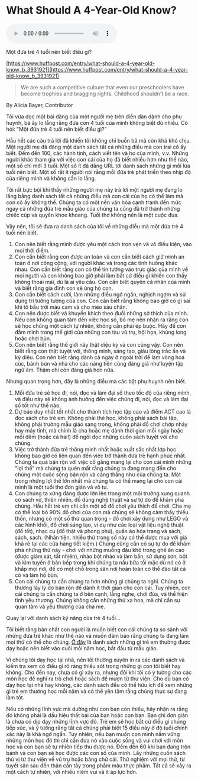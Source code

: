 # What Should A 4-Year-Old Know?


<audio controls>
  <source src="/what-should-a-4-year-old-know.mp3" type="audio/mpeg">
</audio>

Một đứa trẻ 4 tuổi nên biết điều gì?

[https://www.huffpost.com/entry/what-should-a-4-year-old-know_b_3931921](https://www.huffpost.com/entry/what-should-a-4-year-old-know_b_3931921)

> We are such a competitive culture that even our preschoolers have become trophies and bragging rights. Childhood shouldn't be a race.
> 

By Alicia Bayer, Contributor

Tôi vừa đọc một bài đăng của một người mẹ trên diễn đàn dành cho phụ huynh, bà ấy lo lắng rằng đứa con 4 tuổi của mình không biết đủ nhiều. Cô hỏi: "Một đứa trẻ 4 tuổi nên biết điều gì?”

Hầu hết các câu trả lời đã khiến tôi không chỉ buồn bã mà còn khá khó chịu. Một người mẹ đã đăng một danh sách tất cả những điều mà con trai cô ấy biết. Đếm đến 100, các hành tinh, cách viết tên và họ của mình, v.v. Những người khác tham gia với việc con cái của họ đã biết nhiều hơn như thế nào, một số chỉ mới 3 tuổi. Một số ít đã đăng URL tới danh sách những gì mỗi lứa tuổi nên biết. Một số rất ít người nói rằng mỗi đứa trẻ phát triển theo nhịp độ của riêng mình và không cần lo lắng.

Tôi rất bực bội khi thấy những người mẹ này trả lời một người mẹ đang lo lắng bằng danh sách tất cả những điều mà con cái của họ có thể làm mà con cô ấy không thể. Chúng ta có một nền văn hóa cạnh tranh đến mức ngay cả những đứa trẻ mẫu giáo của chúng ta cũng đã trở thành những chiếc cúp và quyền khoe khoang. Tuổi thơ không nên là một cuộc đua.

Vậy nên, tôi sẽ đưa ra danh sách của tôi về những điều mà một đứa trẻ 4 tuổi nên biết.

1. Con nên biết rằng mình được yêu một cách trọn vẹn và vô điều kiện, vào mọi thời điểm.
2. Con cần biết rằng con được an toàn và con cần biết cách giữ mình an toàn ở nơi công cộng, với người khác và trong các tình huống khác nhau. Con cần biết rằng con có thể tin tưởng vào trực giác của mình về mọi người và con không bao giờ phải làm bất cứ điều gì khiến con thấy không thoải mái, dù là ai yêu cầu. Con cần biết quyền cá nhân của mình và biết rằng gia đình con sẽ ủng hộ con.
3. Con cần biết cách cười, làm những điều ngớ ngẩn, nghịch ngợm và sử dụng trí tưởng tượng của con. Con cần biết rằng không bao giờ có gì sai khi tô bầu trời màu cam và cho mèo sáu chân.
4. Con nên được biết và khuyến khích theo đuổi những sở thích của mình. Nếu con không quan tâm đến việc học số, bố mẹ nên nhận ra rằng con sẽ học chúng một cách tự nhiên, không cần phải ép buộc. Hãy để con đắm mình trong thế giới của những con tàu vũ trụ, hội họa, khủng long hoặc chơi bùn.
5. Con nên biết rằng thế giới này thật diệu kỳ và con cũng vậy. Con nên biết rằng con thật tuyệt vời, thông minh, sáng tạo, giàu lòng trắc ẩn và kỳ diệu. Con nên biết rằng dành cả ngày ở ngoài trời để làm vòng hoa cúc, bánh bùn và nhà cho các nàng tiên cũng đáng giá như luyện tập ngữ âm. Thậm chí còn đáng giá hơn nữa.

Nhưng quan trọng hơn, đây là những điều mà các bật phụ huynh nên biết.

1. Mỗi đứa trẻ sẽ học đi, nói, đọc và làm đại số theo tốc độ của riêng mình, và điều này sẽ không ảnh hưởng đến việc chúng đi, nói, đọc và làm đại số tốt như thế nào.
2. Dự báo duy nhất tốt nhất cho thành tích học tập cao và điểm ACT cao là đọc sách cho trẻ em. Không phải thẻ học, không phải sách bài tập, không phải trường mẫu giáo sang trọng, không phải đồ chơi chớp nháy hay máy tính, mà chính là cha hoặc mẹ dành thời gian mỗi ngày hoặc mỗi đêm (hoặc cả hai!) để ngồi đọc những cuốn sách tuyệt vời cho chúng.
3. Việc trở thành đứa trẻ thông minh nhất hoặc xuất sắc nhất lớp học không bao giờ có liên quan đến việc trở thành đứa trẻ hạnh phúc nhất. Chúng ta quá bận rộn với việc cố gắng mang lại cho con cái mình những "lợi thế" mà chúng ta quên mất rằng chúng ta đang mang đến cho chúng một cuộc sống bận rộn và căng thẳng như của chúng ta. Một trong những lợi thế lớn nhất mà chúng ta có thể mang lại cho con cái mình là một tuổi thơ đơn giản và vô tư.
4. Con chúng ta xứng đáng được lớn lên trong một môi trường xung quanh có sách vở, thiên nhiên, đồ dùng nghệ thuật và sự tự do để khám phá chúng. Hầu hết trẻ em chỉ cần một số đồ chơi yêu thích để chơi. Cha mẹ có thể loại bỏ 90% đồ chơi của con mà chúng sẽ không cảm thấy thiếu thốn, nhưng có một số thứ quan trọng - đồ chơi xây dựng như LEGO và các hình khối, đồ chơi sáng tạo, ví dụ như các loại vật liệu nghệ thuật (đồ tốt), nhạc cụ (đồ thật và phong phú), quần áo hóa trang và sách, sách, sách. (Nhân tiện, nhiều thứ trong số này có thể được mua với giá khá rẻ tại các cửa hàng tiết kiệm.) Chúng cũng cần có sự tự do để khám phá những thứ này - chơi với những muỗng đậu khô trong ghế ăn cao (được giám sát, tất nhiên), nhào bột nhào và làm bẩn, sử dụng sơn, bột và kim tuyến ở bàn bếp trong khi chúng ta nấu bữa tối mặc dù nó có ở khắp mọi nơi, để có một chỗ trong sân nơi hoàn toàn có thể đào tất cả cỏ và làm hố bùn.
5. Con cái chúng ta cần chúng ta hơn những gì chúng ta nghĩ. Chúng ta thường lấy lý do bận rộn để dành ít thời gian cho con cái. Tuy nhiên, con cái chúng ta cần chúng ta ở bên cạnh, lắng nghe, chơi đùa, và thể hiện tình yêu thương. Chúng không cần những thứ xa hoa, mà chỉ cần sự quan tâm và yêu thương của cha mẹ.

Quay lại với danh sách kỹ năng của trẻ 4 tuổi…

Tôi biết rằng bản chất con người là muốn biết con cái chúng ta so sánh với những đứa trẻ khác như thế nào và muốn đảm bảo rằng chúng ta đang làm mọi thứ có thể cho chúng. [Ở đây](https://www.worldbook.com/typical-course-of-study) là danh sách những gì trẻ em thường được dạy hoặc nên biết vào cuối mỗi năm học, bắt đầu từ mẫu giáo.

Vì chúng tôi dạy học tại nhà, nên tôi thường xuyên in ra các danh sách và kiểm tra xem có điều gì rõ ràng thiếu sót trong những gì con tôi biết hay không. Cho đến nay, chưa có gì xảy ra, nhưng đôi khi tôi có ý tưởng cho các môn học để nghĩ ra trò chơi hoặc sách để mượn từ thư viện. Cho dù bạn có dạy học tại nhà hay không, các danh sách đều có thể hữu ích để xem những gì trẻ em thường học mỗi năm và có thể yên tâm rằng chúng thực sự đang làm tốt.

Nếu có những lĩnh vực mà dường như con bạn còn thiếu, hãy nhận ra rằng đó không phải là dấu hiệu thất bại của bạn hoặc con bạn. Bạn chỉ đơn giản là chưa có dịp dạy những lĩnh vực đó. Trẻ em sẽ học bất cứ điều gì chúng tiếp xúc, và ý tưởng rằng tất cả chúng phải biết 15 điều này ở độ tuổi chính xác này là khá ngớ ngẩn. Tuy nhiên, nếu bạn muốn con mình nắm vững những môn học đó thì chỉ cần đưa nó vào cuộc sống và vui chơi với môn học và con bạn sẽ tự nhiên tiếp thu được nó. Đếm đến 60 khi bạn đang trộn bánh và con bạn sẽ học được các con số của mình. Lấy những cuốn sách thú vị từ thư viện về vũ trụ hoặc bảng chữ cái. Thử nghiệm với mọi thứ, từ tuyết sân sau đến thân cần tây trong phẩm màu thực phẩm. Tất cả sẽ xảy ra một cách tự nhiên, với nhiều niềm vui và ít áp lực hơn.
